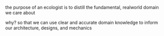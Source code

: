 the purpose of an ecologist is to distill the fundamental, realworld domain we care about

why? so that we can use clear and accurate domain knowledge to inform our architecture, designs, and mechanics
